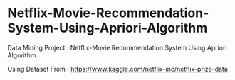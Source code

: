# Netflix-Movie-Recommendation-System-Using-Apriori-Algorithm
Data Mining Project : Netflix-Movie Recommendation System Using Apriori Algorithm

Using Dataset From : https://www.kaggle.com/netflix-inc/netflix-prize-data
